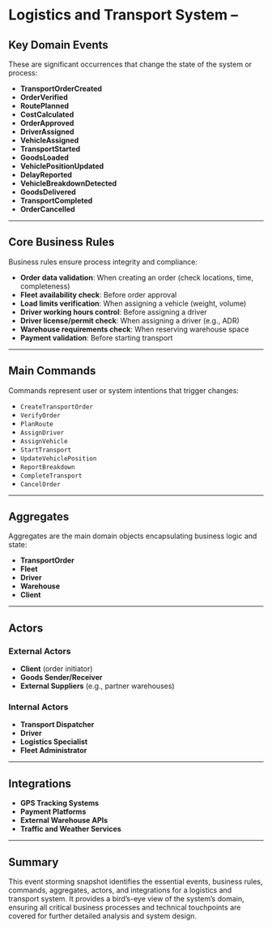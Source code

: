 # Logistics and Transport System – 

## Key Domain Events

These are significant occurrences that change the state of the system or process:

- **TransportOrderCreated**
- **OrderVerified**
- **RoutePlanned**
- **CostCalculated**
- **OrderApproved**
- **DriverAssigned**
- **VehicleAssigned**
- **TransportStarted**
- **GoodsLoaded**
- **VehiclePositionUpdated**
- **DelayReported**
- **VehicleBreakdownDetected**
- **GoodsDelivered**
- **TransportCompleted**
- **OrderCancelled**

---

## Core Business Rules

Business rules ensure process integrity and compliance:

- **Order data validation**: When creating an order (check locations, time, completeness)
- **Fleet availability check**: Before order approval
- **Load limits verification**: When assigning a vehicle (weight, volume)
- **Driver working hours control**: Before assigning a driver
- **Driver license/permit check**: When assigning a driver (e.g., ADR)
- **Warehouse requirements check**: When reserving warehouse space
- **Payment validation**: Before starting transport

---

## Main Commands

Commands represent user or system intentions that trigger changes:

- `CreateTransportOrder`
- `VerifyOrder`
- `PlanRoute`
- `AssignDriver`
- `AssignVehicle`
- `StartTransport`
- `UpdateVehiclePosition`
- `ReportBreakdown`
- `CompleteTransport`
- `CancelOrder`

---

## Aggregates

Aggregates are the main domain objects encapsulating business logic and state:

- **TransportOrder**
- **Fleet**
- **Driver**
- **Warehouse**
- **Client**

---

## Actors

### External Actors

- **Client** (order initiator)
- **Goods Sender/Receiver**
- **External Suppliers** (e.g., partner warehouses)

### Internal Actors

- **Transport Dispatcher**
- **Driver**
- **Logistics Specialist**
- **Fleet Administrator**

---

## Integrations

- **GPS Tracking Systems**
- **Payment Platforms**
- **External Warehouse APIs**
- **Traffic and Weather Services**

---

## Summary

This event storming snapshot identifies the essential events, business rules, commands, aggregates, actors, and integrations for a logistics and transport system. It provides a bird’s-eye view of the system’s domain, ensuring all critical business processes and technical touchpoints are covered for further detailed analysis and system design.
